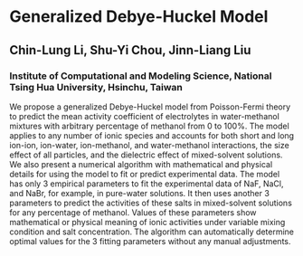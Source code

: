 # Generalized Debye-Huckel Model
## Chin-Lung Li, Shu-Yi Chou, Jinn-Liang Liu
### Institute of Computational and Modeling Science, National Tsing Hua University, Hsinchu, Taiwan
We propose a generalized Debye-Huckel model from Poisson-Fermi theory to predict the mean activity coefficient of
electrolytes in water-methanol mixtures with arbitrary percentage of methanol from 0 to 100%. The model applies
to any number of ionic species and accounts for both short and long ion-ion, ion-water, ion-methanol, and water-methanol interactions, the size effect of all particles, and the dielectric effect of mixed-solvent solutions. We also
present a numerical algorithm with mathematical and physical details for using the model to fit or predict experimental
data. The model has only 3 empirical parameters to fit the experimental data of NaF, NaCl, and NaBr, for example,
in pure-water solutions. It then uses another 3 parameters to predict the activities of these salts in mixed-solvent
solutions for any percentage of methanol. Values of these parameters show mathematical or physical meaning of ionic
activities under variable mixing condition and salt concentration. The algorithm can automatically determine optimal
values for the 3 fitting parameters without any manual adjustments.
